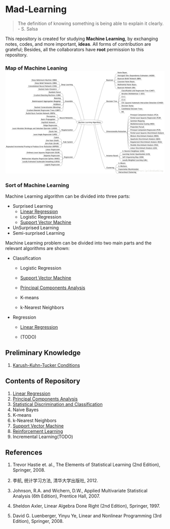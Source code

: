 # Mad-Learning

> The definition of knowing something is being able to explain it clearly. - S. Salsa

This repository is created for studying **Machine Learning**, by exchanging notes, codes, and more important, **ideas**. All forms of contribution are grateful; Besides, all the collaborators have **root** permission to this repository.

### Map of Machine Leaning![机器学习思维导图](./img/20170808221710130.png)

### Sort of Machine Learning

Machine Learning algorithm can be divided into three parts:

- Surprised Learning
  - [Linear Regression](/LINEAR-REGRESSION)
  - Logistic Regression
  - [Support Vector Machine](/SVM)
- UnSurprised Learning
- Semi-surprised Learning

Machine Learning problem can be divided into two main parts and the relevant algorithms are shown:

- Classification

  - Logistic Regression

  - [Support Vector Machine](/SVM)
  - [Principal Components Analysis](/PCA)
  - K-means
  - k-Nearest Neighbors

- Regression

  - [Linear Regression](/LINEAR-REGRESSION)

  - (TODO)

    

## Preliminary Knowledge

1. [Karush-Kuhn-Tucker Conditions](/KKT)

## Contents of Repository

1. [Linear Regression](/LINEAR-REGRESSION)
2. [Principal Components Analysis](/PCA)
3. [Statistical Discrimination and Classification](/LDA-QDA)
4. Naive Bayes
5. K-means
6. k-Nearest Neighbors
7. [Support Vector Machine](/SVM)
8. [Reinforcement Learning](/RL)
9. Incremental Learning(TODO)

## References

1. Trevor Hastie et. al., The Elements of Statistical Learning (2nd Edition), Springer, 2008.

2. 李航, 统计学习方法, 清华大学出版社, 2012.

3. Johnson, R.A. and Wichern, D.W., Applied Multivariate Statistical Analysis (6th Edition), Prentice Hall, 2007.

4. Sheldon Axler, Linear Algebra Done Right (2nd Edition), Springer, 1997.

5. David G. Luenberger, Yinyu Ye, Linear and Nonlinear Programming (3rd Edition), Springer, 2008.